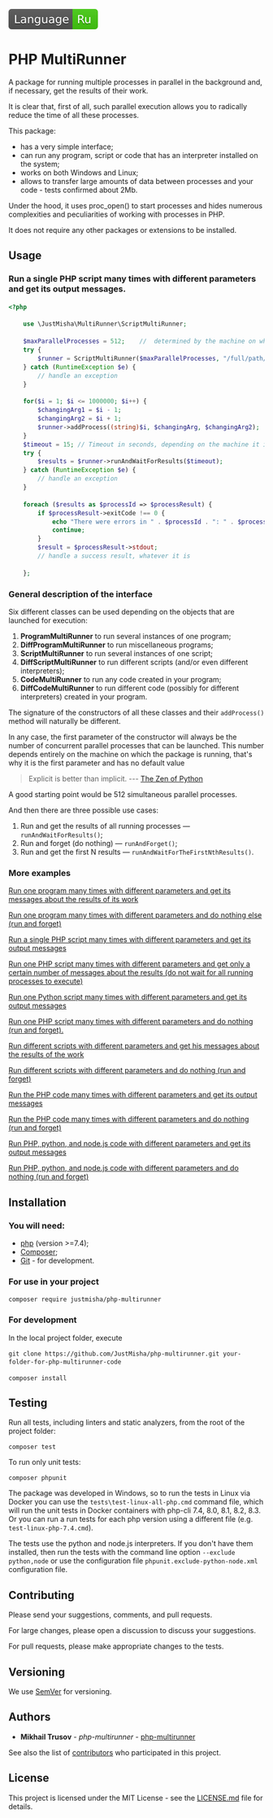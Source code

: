 [![ru](docs/ru.svg)](docs/README.ru.md)
# PHP MultiRunner

A package for running multiple processes in parallel in the background and, if necessary,
get the results of their work.

It is clear that, first of all, such parallel execution allows you to radically reduce 
the time of all these processes.

This package:
- has a very simple interface;
- can run any program, script or code that has an interpreter installed on the system;
- works on both Windows and Linux;
- allows to transfer large amounts of data between processes and your code - tests confirmed about 2Mb.

Under the hood, it uses proc_open() to start processes and hides numerous complexities 
and peculiarities of working with processes in PHP.

It does not require any other packages or extensions to be installed.

## Usage

### Run a single PHP script many times with different parameters and get its output messages.
```php
<?php

    use \JustMisha\MultiRunner\ScriptMultiRunner;

    $maxParallelProcesses = 512;    //  determined by the machine on which it is runs
    try {
        $runner = ScriptMultiRunner($maxParallelProcesses, "/full/path/to/script");
    } catch (RuntimeException $e) {
        // handle an exception
    }

    for($i = 1; $i <= 1000000; $i++) {
        $changingArg1 = $i - 1;
        $changingArg2 = $i + 1;
        $runner->addProcess((string)$i, $changingArg, $changingArg2);
    }
    $timeout = 15; // Timeout in seconds, depending on the machine it is running on.
    try {
        $results = $runner->runAndWaitForResults($timeout);
    } catch (RuntimeException $e) {
        // handle an exception
    }
    
    foreach ($results as $processId => $processResult) {
        if $processResult->exitCode !== 0 {
            echo "There were errors in " . $processId . ": " . $processResult->stderr;
            continue;
        }
        $result = $processResult->stdout;
        // handle a success result, whatever it is
        
    };
```

### General description of the interface

Six different classes can be used depending on the objects that are launched for execution:
1. **ProgramMultiRunner** to run several instances of one program;
2. **DiffProgramMultiRunner** to run miscellaneous programs;
3. **ScriptMultiRunner** to run several instances of one script;
4. **DiffScriptMultiRunner** to run different scripts (and/or even different interpreters);
5. **CodeMultiRunner** to run any code created in your program;
6. **DiffCodeMultiRunner** to run different code (possibly for different interpreters) created in your program.

The signature of the constructors of all these classes and their ``addProcess()`` method will naturally be different.

In any case, the first parameter of the constructor will always be the number of concurrent parallel processes 
that can be launched. This number depends entirely on the machine on which the package is running, 
that's why it is the first parameter and has no default value
> Explicit is better than implicit.
> --- [The Zen of Python](https://peps.python.org/pep-0020)

A good starting point would be 512 simultaneous parallel processes.

And then there are three possible use cases:
1. Run and get the results of all running processes &mdash; ```runAndWaitForResults()```;
2. Run and forget (do nothing) &mdash; ```runAndForget()```;
3. Run and get the first N results &mdash; ```runAndWaitForTheFirstNthResults()```.

### More examples

[Run one program many times with different parameters and get its messages about the results of its work](docs/OneProgramRunAndWaitForResults.md)

[Run one program many times with different parameters and do nothing else (run and forget)](docs/OneProgramRunAndForget.md)

[Run a single PHP script many times with different parameters and get its output messages](docs/OneScriptRunAndWaitForResults.md)

[Run one PHP script many times with different parameters and get only a certain number of messages about the results (do not wait for all running processes to execute)](docs/OneScriptRunAndWaitForNthResults.md)

[Run one Python script many times with different parameters and get its output messages](docs/OnePythonScriptRunAndWaitForResults.md)

[Run one PHP script many times with different parameters and do nothing (run and forget).](docs/OneScriptRunAndForget.md)

[Run different scripts with different parameters and get his messages about the results of the work](docs/DiffScriptsRunAndWaitForResults.md)

[Run different scripts with different parameters and do nothing (run and forget)](docs/DiffScriptsRunAndForget.md)

[Run the PHP code many times with different parameters and get its output messages](docs/CodeRunAndWaitForResults.md)

[Run the PHP code many times with different parameters and do nothing (run and forget)](docs/CodeRunAndForget.md)

[Run PHP, python, and node.js code with different parameters and get its output messages](docs/DiffCodeRunAndWaitForResults.md)

[Run PHP, python, and node.js code with different parameters and do nothing (run and forget)](docs/DiffCodeRunAndForget.md)

## Installation
### You will need:

* [php](https://www.php.net/) (version >=7.4);
* [Composer](https://getcomposer.org/);
* [Git](https://git-scm.com) - for development.


### For use in your project
```
composer require justmisha/php-multirunner
```
### For development

In the local project folder, execute
```
git clone https://github.com/JustMisha/php-multirunner.git your-folder-for-php-multirunner-code

composer install
```

## Testing

Run all tests, including linters and static analyzers, from the root of the project folder:
```
composer test
```
To run only unit tests:
```
composer phpunit
```
The package was developed in Windows, so to run the tests in Linux via Docker
you can use the ```tests\test-linux-all-php.cmd``` command file, which will run the
unit tests in Docker containers with php-cli 7.4, 8.0, 8.1, 8.2, 8.3. Or you can run a run
tests for each php version using a different file (e.g. ```test-linux-php-7.4.cmd```).

The tests use the python and node.js interpreters. If you don't have them installed,
then run the tests with the command line option ```--exclude python,node``` or use the configuration file 
```phpunit.exclude-python-node.xml``` configuration file.

## Contributing

Please send your suggestions, comments, and pull requests.

For large changes, please open a discussion to discuss your suggestions.

For pull requests, please make appropriate changes to the tests.

## Versioning

We use [SemVer](http://semver.org/) for versioning.

## Authors

* **Mikhail Trusov** - *php-multirunner* - [php-multirunner](https://github.com/JustMisha/php-multirunner)

See also the list of [contributors](https://github.com/your/project/contributors) who participated in this project.

## License

This project is licensed under the MIT License - see the [LICENSE.md](LICENSE.md) file for details.